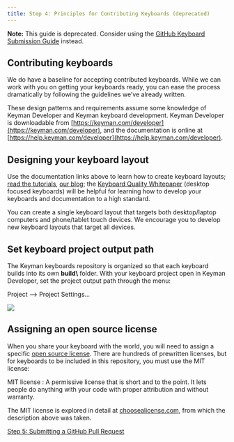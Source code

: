 ```yaml
---
title: Step 4: Principles for Contributing Keyboards (deprecated)
---
```


**Note:** This guide is deprecated. Consider using the [GitHub Keyboard
Submission Guide](../github) instead.

## Contributing keyboards

We do have a baseline for accepting contributed keyboards. While we can
work with you on getting your keyboards ready, you can ease the process
dramatically by following the guidelines we’ve already written.

These design patterns and requirements assume some knowledge of Keyman
Developer and Keyman keyboard development. Keyman Developer is
downloadable from
[https://keyman.com/developer](https://keyman.com/developer),
and the documentation is online at
[https://help.keyman.com/developer](https://help.keyman.com/developer).

## Designing your keyboard layout

Use the documentation links above to learn how to create keyboard
layouts; [read the
tutorials](https://help.keyman.com/developer/current-version/guides/),
[our blog](https://blog.keyman.com/category/developing-keyboards/); the
[Keyboard Quality
Whitepaper](/developer/whitepaper1.1.pdf) (desktop
focused keyboards) will be helpful for learning how to develop your
keyboards and documentation to a high standard.

You can create a single keyboard layout that targets both desktop/laptop
computers and phone/tablet touch devices. We encourage you to develop
new keyboard layouts that target all devices.

## Set keyboard project output path

The Keyman keyboards repository is organized so that each keyboard
builds into its own **build\\** folder. With your keyboard project open
in Keyman Developer, set the project output path through the menu:

Project --&gt; Project Settings...

![](/cdn/dev/img/developer/keyboards/project-settings.png)

## Assigning an open source license

When you share your keyboard with the world, you will need to assign a
specific [open source
license](https://opensource.org/licenses). There are
hundreds of prewritten licenses, but for keyboards to be included in
this repository, you must use the MIT license:

MIT license
:   A permissive license that is short and to the point. It lets people
    do anything with your code with proper attribution and without
    warranty.

The MIT license is explored in detail at
[choosealicense.com](https://choosealicense.com/licenses/),
from which the description above was taken.

[Step 5: Submitting a GitHub Pull Request](step-5)
